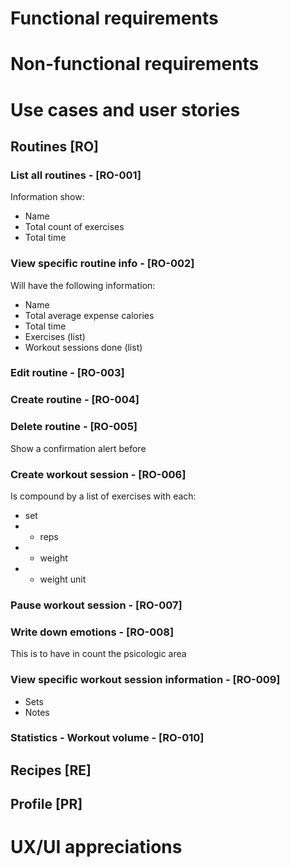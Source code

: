# Functional requirements


# Non-functional requirements


# Use cases and user stories

## Routines [RO]

### List all routines - [RO-001]

Information show:
- Name
- Total count of exercises
- Total time

### View specific routine info - [RO-002]

Will have the following information:
- Name
- Total average expense calories
- Total time
- Exercises (list)
- Workout sessions done (list)

### Edit routine - [RO-003]

### Create routine - [RO-004]

### Delete routine - [RO-005]

Show a confirmation alert before

### Create workout session - [RO-006]

Is compound by a list of exercises with each:
- set
- - reps
- - weight
- - weight unit

### Pause workout session - [RO-007]

### Write down emotions - [RO-008]

This is to have in count the psicologic area

### View specific workout session information - [RO-009]

- Sets
- Notes

### Statistics - Workout volume - [RO-010]

## Recipes [RE]


## Profile [PR]



# UX/UI appreciations